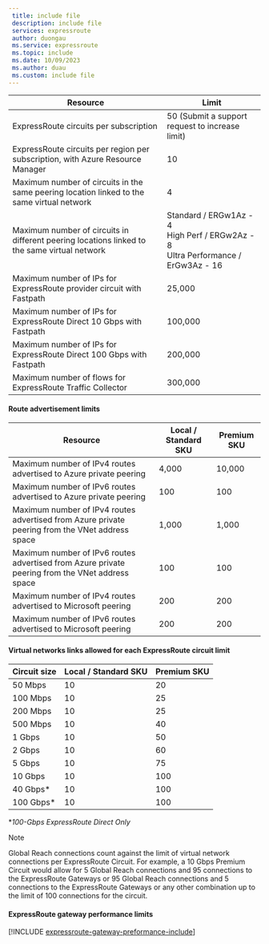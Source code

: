 ```yaml
---
 title: include file
 description: include file
 services: expressroute
 author: duongau
 ms.service: expressroute
 ms.topic: include
 ms.date: 10/09/2023
 ms.author: duau
 ms.custom: include file
---
```


| Resource | Limit |
| --- | --- |
| ExpressRoute circuits per subscription | 50 (Submit a support request to increase limit) |
| ExpressRoute circuits per region per subscription, with Azure Resource Manager | 10 |
| Maximum number of circuits in the same peering location linked to the same virtual network | 4 |
| Maximum number of circuits in different peering locations linked to the same virtual network |Standard / ERGw1Az - 4 </br> High Perf / ERGw2Az - 8 </br> Ultra Performance / ErGw3Az - 16 |
| Maximum number of IPs for ExpressRoute provider circuit with Fastpath | 25,000 |
| Maximum number of IPs for ExpressRoute Direct 10 Gbps with Fastpath | 100,000 |
| Maximum number of IPs for ExpressRoute Direct 100 Gbps with Fastpath | 200,000 |
| Maximum number of flows for ExpressRoute Traffic Collector | 300,000 |

#### Route advertisement limits

| Resource | Local / Standard SKU | Premium SKU |
|--|--|--|
| Maximum number of IPv4 routes advertised to Azure private peering | 4,000 | 10,000 |
| Maximum number of IPv6 routes advertised to Azure private peering | 100 | 100 |
| Maximum number of IPv4 routes advertised from Azure private peering from the VNet address space | 1,000 | 1,000 |
| Maximum number of IPv6 routes advertised from Azure private peering from the VNet address space | 100 | 100 |
| Maximum number of IPv4 routes advertised to Microsoft peering | 200 | 200 |
| Maximum number of IPv6 routes advertised to Microsoft peering | 200 | 200 |


#### Virtual networks links allowed for each ExpressRoute circuit limit

| Circuit size | Local / Standard SKU | Premium SKU |
| --- | --- |--|
| 50 Mbps |  10 | 20 |
| 100 Mbps | 10 | 25 |
| 200 Mbps | 10 | 25 |
| 500 Mbps | 10| 40 |
| 1 Gbps | 10 | 50 |
| 2 Gbps | 10 | 60 |
| 5 Gbps | 10| 75 |
| 10 Gbps | 10| 100 |
| 40 Gbps* | 10 | 100 |
| 100 Gbps* | 10| 100 |

**100-Gbps ExpressRoute Direct Only*

> [!NOTE]
> Global Reach connections count against the limit of virtual network connections per ExpressRoute Circuit. For example, a 10 Gbps Premium Circuit would allow for 5 Global Reach connections and 95 connections to the ExpressRoute Gateways or 95 Global Reach connections and 5 connections to the ExpressRoute Gateways or any other combination up to the limit of 100 connections for the circuit.

#### ExpressRoute gateway performance limits

[!INCLUDE [expressroute-gateway-preformance-include](expressroute-gateway-performance-include.md)]
